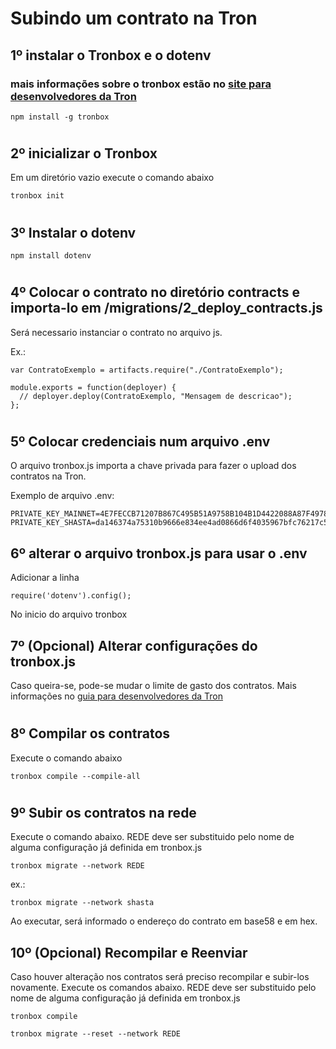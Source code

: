 # Subindo um contrato na Tron

## 1º instalar o Tronbox e o dotenv

### mais informações sobre o tronbox estão no [site para desenvolvedores da Tron](https://developers.tron.network/docs/tron-box-user-guide)

```
npm install -g tronbox
```

#

## 2º inicializar o Tronbox

Em um diretório vazio execute o comando abaixo

```
tronbox init
```

#

## 3º Instalar o dotenv

```
npm install dotenv
```

#

## 4º Colocar o contrato no diretório contracts e importa-lo em /migrations/2_deploy_contracts.js

Será necessario instanciar o contrato no arquivo js.

Ex.:

```
var ContratoExemplo = artifacts.require("./ContratoExemplo");

module.exports = function(deployer) {
  // deployer.deploy(ContratoExemplo, "Mensagem de descricao");
};
```

#

## 5º Colocar credenciais num arquivo .env

O arquivo tronbox.js importa a chave privada para fazer o upload dos contratos na Tron.

Exemplo de arquivo .env:

```
PRIVATE_KEY_MAINNET=4E7FECCB71207B867C495B51A9758B104B1D4422088A87F4978BE64636656243
PRIVATE_KEY_SHASTA=da146374a75310b9666e834ee4ad0866d6f4035967bfc76217c5a495fff9f0d0
```

## 6º alterar o arquivo tronbox.js para usar o .env

Adicionar a linha

```
require('dotenv').config();
```

No inicio do arquivo tronbox

## 7º (Opcional) Alterar configurações do tronbox.js

Caso queira-se, pode-se mudar o limite de gasto dos contratos. Mais informações no [guia para desenvolvedores da Tron](https://developers.tron.network/docs/tron-box-contract-deployment)

#

## 8º Compilar os contratos

Execute o comando abaixo

```
tronbox compile --compile-all
```

#

## 9º Subir os contratos na rede

Execute o comando abaixo. REDE deve ser substituido pelo nome de alguma configuração já definida em tronbox.js

```
tronbox migrate --network REDE
```

ex.:

```
tronbox migrate --network shasta
```

Ao executar, será informado o endereço do contrato em base58 e em hex.

## 10º (Opcional) Recompilar e Reenviar

Caso houver alteração nos contratos será preciso recompilar e subir-los novamente. Execute os comandos abaixo. REDE deve ser substituido pelo nome de alguma configuração já definida em tronbox.js

```
tronbox compile

tronbox migrate --reset --network REDE
```
